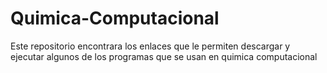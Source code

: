 # Quimica-Computacional
Este repositorio encontrara los enlaces que le permiten descargar y ejecutar algunos de los programas que se usan en quimica computacional
